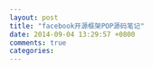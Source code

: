 ```yaml
---
layout: post
title: "facebook开源框架POP源码笔记"
date: 2014-09-04 13:29:57 +0800
comments: true
categories: 
---
```

